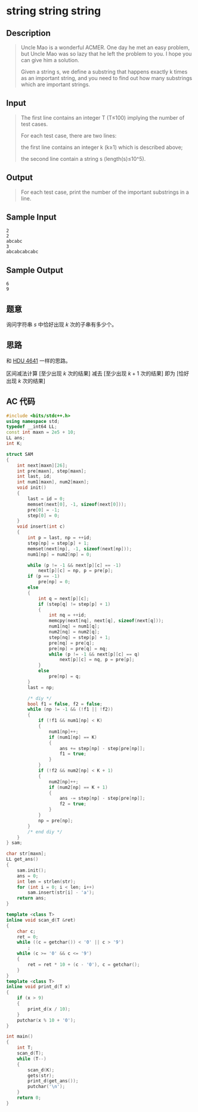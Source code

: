 # string string string

## **Description**

> Uncle Mao is a wonderful ACMER. One day he met an easy problem, but Uncle Mao was so lazy that he left the problem to you. I hope you can give him a solution.
>
> Given a string s, we define a substring that happens exactly k times as an important string, and you need to find out how many substrings which are important strings.



## **Input**

> The first line contains an integer T (T≤100) implying the number of test cases.
>
> For each test case, there are two lines:
>
> the first line contains an integer k (k≥1) which is described above;
>
> the second line contain a string s (length(s)≤10^5).



## **Output**

> For each test case, print the number of the important substrings in a line.



## **Sample Input**

    2
    2
    abcabc
    3
    abcabcabcabc



## **Sample Output**

    6
    9



## **题意**

询问字符串 $s$ 中恰好出现 $k$ 次的子串有多少个。



## **思路**

和 [HDU 4641](https://www.dreamwings.cn/hdu4641/5005.html) 一样的思路。

区间减法计算 [至少出现 $k$ 次的结果] 减去 [至少出现 $k+1$ 次的结果] 即为 [恰好出现 $k$ 次的结果]



## **AC 代码**

```cpp
#include <bits/stdc++.h>
using namespace std;
typedef __int64 LL;
const int maxn = 2e5 + 10;
LL ans;
int K;

struct SAM
{
    int next[maxn][26];
    int pre[maxn], step[maxn];
    int last, id;
    int num1[maxn], num2[maxn];
    void init()
    {
        last = id = 0;
        memset(next[0], -1, sizeof(next[0]));
        pre[0] = -1;
        step[0] = 0;
    }
    void insert(int c)
    {
        int p = last, np = ++id;
        step[np] = step[p] + 1;
        memset(next[np], -1, sizeof(next[np]));
        num1[np] = num2[np] = 0;

        while (p != -1 && next[p][c] == -1)
            next[p][c] = np, p = pre[p];
        if (p == -1)
            pre[np] = 0;
        else
        {
            int q = next[p][c];
            if (step[q] != step[p] + 1)
            {
                int nq = ++id;
                memcpy(next[nq], next[q], sizeof(next[q]));
                num1[nq] = num1[q];
                num2[nq] = num2[q];
                step[nq] = step[p] + 1;
                pre[nq] = pre[q];
                pre[np] = pre[q] = nq;
                while (p != -1 && next[p][c] == q)
                    next[p][c] = nq, p = pre[p];
            }
            else
                pre[np] = q;
        }
        last = np;

        /* diy */
        bool f1 = false, f2 = false;
        while (np != -1 && (!f1 || !f2))
        {
            if (!f1 && num1[np] < K)
            {
                num1[np]++;
                if (num1[np] == K)
                {
                    ans += step[np] - step[pre[np]];
                    f1 = true;
                }
            }
            if (!f2 && num2[np] < K + 1)
            {
                num2[np]++;
                if (num2[np] == K + 1)
                {
                    ans -= step[np] - step[pre[np]];
                    f2 = true;
                }
            }
            np = pre[np];
        }
        /* end diy */
    }
} sam;

char str[maxn];
LL get_ans()
{
    sam.init();
    ans = 0;
    int len = strlen(str);
    for (int i = 0; i < len; i++)
        sam.insert(str[i] - 'a');
    return ans;
}

template <class T>
inline void scan_d(T &ret)
{
    char c;
    ret = 0;
    while ((c = getchar()) < '0' || c > '9')
        ;
    while (c >= '0' && c <= '9')
    {
        ret = ret * 10 + (c - '0'), c = getchar();
    }
}
template <class T>
inline void print_d(T x)
{
    if (x > 9)
    {
        print_d(x / 10);
    }
    putchar(x % 10 + '0');
}

int main()
{
    int T;
    scan_d(T);
    while (T--)
    {
        scan_d(K);
        gets(str);
        print_d(get_ans());
        putchar('\n');
    }
    return 0;
}
```

